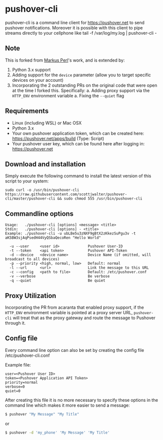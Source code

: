 pushover-cli
==========

pushover-cli is a command line client for https://pushover.net to send pushover notifications.
Moreover it is possible with this client to pipe streams directly to your cellphone like tail -f /var/log/my.log | pushover-cli -

Note
----

This is forked from [Markus Perl](https://github.com/markus-perl/pushover-cli)'s work, and is extended by:

1. Python 3.x support
1. Adding support for the `device` parameter (allow you to target specific devices on your account)
1. Incorporating the 2 outstanding PRs on the original code that were open at the time I forked this.  Specifically:
   a. Adding proxy support via the `HTTP_ENV` environment variable
   a. Fixing the `--quiet` flag

Requirements
------------
* Linux (including WSL) or Mac OSX
* Python 3.x
* Your own pushover application token, which can be created here: https://pushover.net/apps/build (Type: Script)
* Your pushover user key, which can be found here after logging in: https://pushover.net


Download and installation
-------------------------

Simply execute the following command to install the latest version of this script to your system:

    sudo curl -o /usr/bin/pushover-cli https://raw.githubusercontent.com/scottjwalter/pushover-cli/master/pushover-cli && sudo chmod 555 /usr/bin/pushover-cli
    

Commandline options
-------------------

    Usage:   ./pushover-cli [options] <message> <title>
    Stdin:   ./pushover-cli [options] - <title>
    Example: ./pushover-cli -u ubLBe5u3zNXF9gBtX2zKkezSuPgu3v -t aK5BW3sjAqPsedH44VyQSbaQecoRen "Hello World"

      -u --user     <user id>             Pushover User-ID
      -t --token    <api token>           Pushover API-Token
      -d --device   <device name>         Device Name (if omitted, will broadcast to all devices)
      -p --priority <high, normal, low>   Default: normal
      -l --url      <url>                 Link the message to this URL
      -c --config   <path to file>        Default: /etc/pushover.conf
      -v --verbose                        Be verbose
      -q --quiet                          Be quiet


Proxy Utilization
-------------------

Incorporating the PR from acaranta that enabled proxy support, if the `HTTP_ENV` environment variable is 
pointed at a proxy server URL, `pushover-cli` will treat that as the proxy gateway and route the message
to Pushover through it.


Config file
-------------------

Every command line option can also be set by creating the config file /etc/pushover-cli.conf

Example file:

```
user=<Pushover User ID>
token=<Pushover Application API Token>
priority=normal
verbose=0
quiet=0
```

After creating this file it is no more necessary to specify these options in the command line which makes it more easier to send a message:
```sh
$ pushover "My Message" "My Title"
```

or

```sh
$ pushover -d 'my_phone' 'My Message' 'My Title'
```
